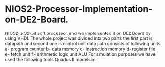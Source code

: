 # NIOS2-Processor-Implementation-on-DE2-Board.
NIOS2 is 32-bit soft processor, and we implemented it on DE2 Board by  using VHDL
The whole project was divided into two parts
the first part is datapath and second one is control unit
data path consists of following units
a- program counter
b- data memory
c- instruction memory
d- register file
e- fetch unit
f - arithmetic logic unit ALU
For simulation purposes we have used the following tools
Quartus II
modelsim

